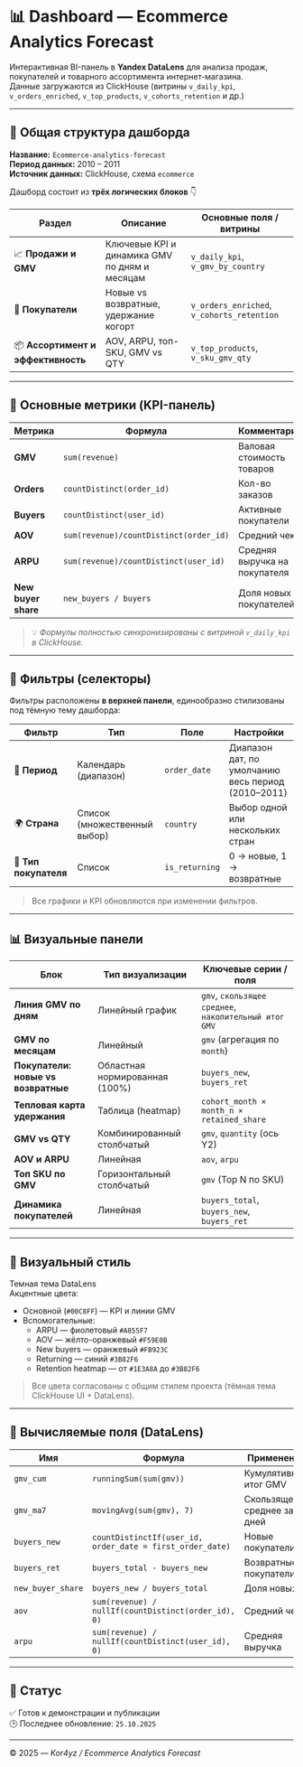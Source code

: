 # 📊 Dashboard — Ecommerce Analytics Forecast

Интерактивная BI-панель в **Yandex DataLens** для анализа продаж, покупателей и товарного ассортимента интернет-магазина.  
Данные загружаются из ClickHouse (витрины `v_daily_kpi`, `v_orders_enriched`, `v_top_products`, `v_cohorts_retention` и др.)

---

## 🧭 Общая структура дашборда

**Название:** `Ecommerce-analytics-forecast`  
**Период данных:** 2010 – 2011  
**Источник данных:** ClickHouse, схема `ecommerce`

Дашборд состоит из **трёх логических блоков** 👇

| Раздел | Описание | Основные поля / витрины |
|---------|-----------|--------------------------|
| 📈 **Продажи и GMV** | Ключевые KPI и динамика GMV по дням и месяцам | `v_daily_kpi`, `v_gmv_by_country` |
| 👥 **Покупатели** | Новые vs возвратные, удержание когорт | `v_orders_enriched`, `v_cohorts_retention` |
| 📦 **Ассортимент и эффективность** | AOV, ARPU, топ-SKU, GMV vs QTY | `v_top_products`, `v_sku_gmv_qty` |

---

## 🧩 Основные метрики (KPI-панель)

| Метрика | Формула | Комментарий |
|----------|----------|-------------|
| **GMV** | `sum(revenue)` | Валовая стоимость товаров |
| **Orders** | `countDistinct(order_id)` | Кол-во заказов |
| **Buyers** | `countDistinct(user_id)` | Активные покупатели |
| **AOV** | `sum(revenue)/countDistinct(order_id)` | Средний чек |
| **ARPU** | `sum(revenue)/countDistinct(user_id)` | Средняя выручка на покупателя |
| **New buyer share** | `new_buyers / buyers` | Доля новых покупателей |

> 💡 *Формулы полностью синхронизированы с витриной `v_daily_kpi` в ClickHouse.*

---

## 📅 Фильтры (селекторы)

Фильтры расположены **в верхней панели**, единообразно стилизованы под тёмную тему дашборда:

| Фильтр | Тип | Поле | Настройки |
|--------|------|------|-----------|
| 📅 **Период** | Календарь (диапазон) | `order_date` | Диапазон дат, по умолчанию весь период (2010–2011) |
| 🌍 **Страна** | Список (множественный выбор) | `country` | Выбор одной или нескольких стран |
| 👤 **Тип покупателя** | Список | `is_returning` | 0 → новые, 1 → возвратные |

> Все графики и KPI обновляются при изменении фильтров.

---

## 📊 Визуальные панели

| Блок | Тип визуализации | Ключевые серии / поля |
|------|------------------|------------------------|
| **Линия GMV по дням** | Линейный график | `gmv`, `скользящее среднее`, `накопительный итог GMV` |
| **GMV по месяцам** | Линейный | `gmv` (агрегация по `month`) |
| **Покупатели: новые vs возвратные** | Областная нормированная (100%) | `buyers_new`, `buyers_ret` |
| **Тепловая карта удержания** | Таблица (heatmap) | `cohort_month × month_n × retained_share` |
| **GMV vs QTY** | Комбинированный столбчатый | `gmv`, `quantity` (ось Y2) |
| **AOV и ARPU** | Линейная | `aov`, `arpu` |
| **Топ SKU по GMV** | Горизонтальный столбчатый | `gmv` (Top N по SKU) |
| **Динамика покупателей** | Линейная | `buyers_total`, `buyers_new`, `buyers_ret` |

---

## 🎨 Визуальный стиль

Темная тема DataLens  
Акцентные цвета:
- Основной (`#00C8FF`) — KPI и линии GMV  
- Вспомогательные:  
  - ARPU — фиолетовый `#A855F7`  
  - AOV — жёлто-оранжевый `#F59E0B`  
  - New buyers — оранжевый `#FB923C`  
  - Returning — синий `#3B82F6`  
  - Retention heatmap — от `#1E3A8A` до `#3B82F6`  

> Все цвета согласованы с общим стилем проекта (тёмная тема ClickHouse UI + DataLens).

---

## 🧮 Вычисляемые поля (DataLens)

| Имя | Формула | Применение |
|-----|----------|-------------|
| `gmv_cum` | `runningSum(sum(gmv))` | Кумулятивный итог GMV |
| `gmv_ma7` | `movingAvg(sum(gmv), 7)` | Скользящее среднее за 7 дней |
| `buyers_new` | `countDistinctIf(user_id, order_date = first_order_date)` | Новые покупатели |
| `buyers_ret` | `buyers_total - buyers_new` | Возвратные покупатели |
| `new_buyer_share` | `buyers_new / buyers_total` | Доля новых |
| `aov` | `sum(revenue) / nullIf(countDistinct(order_id), 0)` | Средний чек |
| `arpu` | `sum(revenue) / nullIf(countDistinct(user_id), 0)` | Средняя выручка |

---
## 🏁 Статус

✅ Готов к демонстрации и публикации  
🕒 Последнее обновление: `25.10.2025`

---

© 2025 — *Kor4yz / Ecommerce Analytics Forecast*
